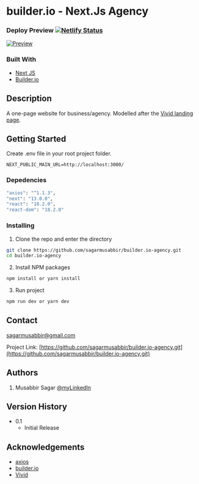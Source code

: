 # builder.io - Next.Js Agency

### Deploy Preview [![Netlify Status](https://api.netlify.com/api/v1/badges/a187b602-dfb5-4270-80b5-4bf003baed77/deploy-status)](https://app.netlify.com/sites/builder-io-agency/deploys)

[![Preview](https://cdn-icons-png.flaticon.com/512/2547/2547870.png)](https://builder-io-agency.netlify.app)

### Built With

- [Next JS](https://nextjs.org/)
- [Builder.io](https://www.builder.io/)

## Description

A one-page website for business/agency. Modelled after the [Vivid landing page](https://vivid.lol).

## Getting Started

Create .env file in your root project folder.

```
NEXT_PUBLIC_MAIN_URL=http://localhost:3000/
```

### Depedencies

```bash
"axios": "^1.1.3",
"next": "13.0.0",
"react": "18.2.0",
"react-dom": "18.2.0"
```

### Installing

1. Clone the repo and enter the directory

```sh
git clone https://github.com/sagarmusabbir/builder.io-agency.git
cd builder.io-agency
```

2. Install NPM packages

```sh
npm install or yarn install
```

3. Run project

```sh
npm run dev or yarn dev
```

## Contact

sagarmusabbir@gmail.com

Project Link: [https://github.com/sagarmusabbir/builder.io-agency.git](https://github.com/sagarmusabbir/builder.io-agency.git)

## Authors

1. Musabbir Sagar [@myLinkedIn](https://www.linkedin.com/in/musabbirsagar/)

## Version History

<!-- - 0.2
  - Various bug fixes and optimizations
  - See [commit change]() or See [release history]() -->

- 0.1
  - Initial Release

<!-- ## License

This project is licensed under the [Name] License - see the LICENSE.md file for details -->

## Acknowledgements

- [axios](https://axios-http.com/)
- [builder.io](https://www.builder.io/)
- [Vivid](https://www.vivid.lol/)
